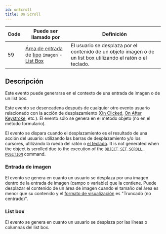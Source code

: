 ```yaml
---
id: onScroll
title: On Scroll
---
```


| Code | Puede ser llamado por                                                                                                                                    | Definición                                                                                                     |
| ---- | -------------------------------------------------------------------------------------------------------------------------------------------------------- | -------------------------------------------------------------------------------------------------------------- |
| 59   | [Área de entrada](FormObjects/input_overview.md) de [tipo](FormObjects/properties_Object.md#type) `imagen` - [List Box](FormObjects/listbox_overview.md) | El usuario se desplaza por el contenido de un objeto imagen o de un list box utilizando el ratón o el teclado. |


## Descripción

Este evento puede generarse en el contexto de una entrada de imagen o de un list box.

Este evento se desencadena después de cualquier otro evento usuario relacionado con la acción de desplazamiento ([On Clicked](onClicked.md), [On After Keystroke](onAfterKeystroke.md), etc.). El evento sólo se genera en el método objeto (no en el método formulario).

El evento se dispara cuando el desplazamiento es el resultado de una acción del usuario: utilizando las barras de desplazamiento y/o los cursores, utilizando la rueda del ratón o [el teclado](FormObjects/properties_Appearance.md#vertical-scroll-bar). It is not generated when the object is scrolled due to the execution of the [`OBJECT SET SCROLL POSITION`](../commands/object-set-scroll-position) command.


### Entrada de imagen

El evento se genera en cuanto un usuario se desplaza por una imagen dentro de la entrada de imagen (campo o variable) que la contiene. Puede desplazar el contenido de un área de imagen cuando el tamaño del área es menor que su contenido y el [formato de visualización](FormObjects/properties_Display.md#picture-format) es "Truncado (no centrado)".


### List box

El evento se genera en cuanto un usuario se desplaza por las líneas o columnas del list box. 
